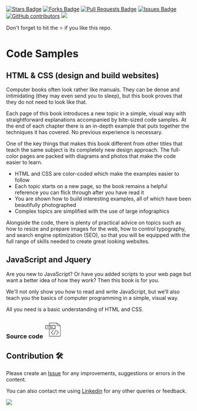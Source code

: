 <a href="https://github.com/drshahizan/learn-php/stargazers"><img src="https://img.shields.io/github/stars/drshahizan/learn-php" alt="Stars Badge"/></a>
<a href="https://github.com/drshahizan/learn-php/network/members"><img src="https://img.shields.io/github/forks/drshahizan/learn-php" alt="Forks Badge"/></a>
<a href="https://github.com/drshahizan/learn-php/pulls"><img src="https://img.shields.io/github/issues-pr/drshahizan/learn-php" alt="Pull Requests Badge"/></a>
<a href="https://github.com/drshahizan/learn-php/issues"><img src="https://img.shields.io/github/issues/drshahizan/learn-php" alt="Issues Badge"/></a>
<a href="https://github.com/drshahizan/learn-php/graphs/contributors"><img alt="GitHub contributors" src="https://img.shields.io/github/contributors/drshahizan/learn-php?color=2b9348"></a>
![](https://visitor-badge.glitch.me/badge?page_id=drshahizan/learn-php)

Don't forget to hit the :star: if you like this repo.

# Code Samples

## HTML & CSS (design and build websites)

Computer books often look rather like manuals. They can be dense and intimidating (they may even send you to sleep), but this book proves that they do not need to look like that.

Each page of this book introduces a new topic in a simple, visual way with straightforward explanations accompanied by bite-sized code samples. At the end of each chapter there is an in-depth example that puts together the techniques it has covered. No previous experience is necessary.

One of the key things that makes this book different from other titles that teach the same subject is its completely new design approach. The full-color pages are packed with diagrams and photos that make the code easier to learn.

- HTML and CSS are color-coded which make the examples easier to follow
- Each topic starts on a new page, so the book remains a helpful reference you can flick through after you have read it
- You are shown how to build interesting examples, all of which have been beautifully photographed
- Complex topics are simplified with the use of large infographics

Alongside the code, there is plenty of practical advice on topics such as how to resize and prepare images for the web, how to control typography, and search engine optimization (SEO), so that you will be equipped with the full range of skills needed to create great looking websites.

## JavaScript and Jquery

Are you new to JavaScript? Or have you added scripts to your web page but want a better idea of how they work? Then this book is for you.

We'll not only show you how to read and write JavaScript, but we’ll also teach you the basics of computer programming in a simple, visual way.

All you need is a basic understanding of HTML and CSS.


### Source code <img src="../images/html1.png" width="48px" height="48px">

## Contribution 🛠️
Please create an [Issue](https://github.com/drshahizan/learn-php/issues) for any improvements, suggestions or errors in the content.

You can also contact me using [Linkedin](https://www.linkedin.com/in/drshahizan/) for any other queries or feedback.

![](https://visitor-badge.glitch.me/badge?page_id=drshahizan)
